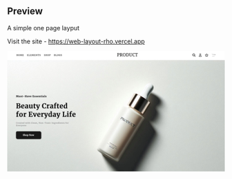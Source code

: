 ## Preview

A simple one page layput 

Visit the site - https://web-layout-rho.vercel.app

![Signup Form UI](preview/wbl.jpg)



